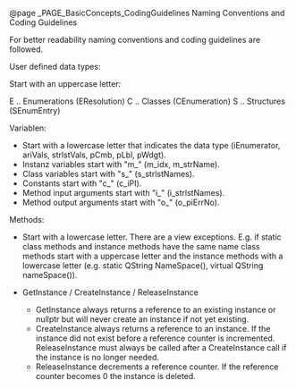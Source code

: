 @page _PAGE_BasicConcepts_CodingGuidelines Naming Conventions and Coding Guidelines

For better readability naming conventions and coding guidelines are followed.

User defined data types:

Start with an uppercase letter:

  E .. Enumerations (EResolution)
  C .. Classes (CEnumeration)
  S .. Structures (SEnumEntry)

Variablen:

- Start with a lowercase letter that indicates the data type (iEnumerator, ariVals, strlstVals, pCmb, pLbl, pWdgt).
- Instanz variables start with "m_" (m_idx, m_strName).
- Class variables start with "s_" (s_strlstNames).
- Constants start with "c_" (c_iPI).
- Method input arguments start with "i_" (i_strlstNames).
- Method output arguments start with "o_" (o_piErrNo).

Methods:

- Start with a lowercase letter.
  There are a view exceptions. E.g. if static class methods and instance methods have the same name
  class methods start with a uppercase letter and the instance methods with a lowercase letter
  (e.g. static QString NameSpace(), virtual QString nameSpace()).

- GetInstance / CreateInstance / ReleaseInstance

  - GetInstance always returns a reference to an existing instance or nullptr but
    will never create an instance if not yet existing.
  - CreateInstance always returns a reference to an instance.
    If the instance did not exist before a reference counter is incremented.
    ReleaseInstance must always be called after a CreateInstance call if the instance
    is no longer needed.
  - ReleaseInstance decrements a reference counter. If the reference counter becomes 0
    the instance is deleted.

